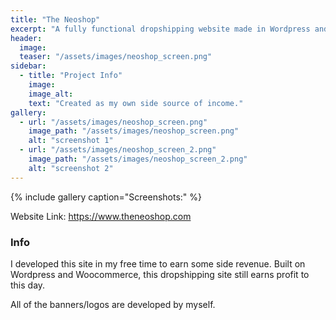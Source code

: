 ```yaml
---
title: "The Neoshop"
excerpt: "A fully functional dropshipping website made in Wordpress and Woocommerce."
header:
  image:
  teaser: "/assets/images/neoshop_screen.png"
sidebar:
  - title: "Project Info"
    image:
    image_alt:
    text: "Created as my own side source of income."
gallery:
  - url: "/assets/images/neoshop_screen.png"
    image_path: "/assets/images/neoshop_screen.png"
    alt: "screenshot 1"
  - url: "/assets/images/neoshop_screen_2.png"
    image_path: "/assets/images/neoshop_screen_2.png"
    alt: "screenshot 2"
---
```


{% include gallery caption="Screenshots:" %}

Website Link: https://www.theneoshop.com

### Info

I developed this site in my free time to earn some side revenue. Built on Wordpress and Woocommerce, this dropshipping site still earns profit to this day.

All of the banners/logos are developed by myself.
